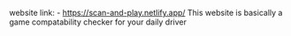 website link: - https://scan-and-play.netlify.app/
This website is basically a game compatability checker for your daily driver
